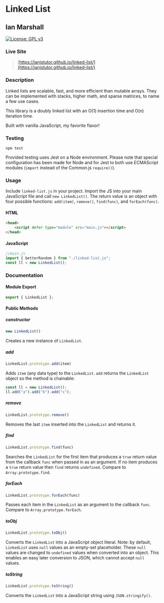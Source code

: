 # Linked List

## Ian Marshall

[![License: GPL v3](https://img.shields.io/badge/License-GPLv3-blue.svg)](https://www.gnu.org/licenses/gpl-3.0)

### Live Site

> [https://ianjstutor.github.io/linked-list/](https://ianjstutor.github.io/linked-list/)

### Description

Linked lists are scalable, fast, and more efficient than mutable arrays. They can be implemented with stacks, higher math, and sparse matrices, to name a few use cases.

This library is a doubly linked list with an O(1) insertion time and O(n) iteration time.

Built with vanilla JavaScript, my favorite flavor!

### Testing

```
npm test
```

Provided testing uses Jest on a Node environment. Please note that special configuration has been made for Node and for Jest to both use ECMAScript modules (<code>import</code> instead of the Common.js <code>require()</code>).

### Usage

Include <code>linked-list.js</code> in your project. Import the JS into your main JavaScript file and call <code>new LinkedList()</code>. The return value is an object with four possible functions: <code>add(item)</code>, <code>remove()</code>, <code>find(func)</code>, and <code>forEach(func)</code>.

#### HTML

```html
<head>
    <script defer type="module" src="main.js"></script>
</head>
```

#### JavaScript

```js
//main.js
import { betterRandom } from "./linked-list.js";
const ll = new LinkedList();
```

### Documentation

#### Module Export

```js
export { LinkedList };
```

#### Public Methods

##### constructor

```js
new LinkedList()
```

Creates a new instance of <code>LinkedList</code>.

##### add

```js
LinkedList.prototype.add(item)
```

Adds <code>item</code> (any data type) to the <code>LinkedList</code>. <code>add</code> returns the <code>LinkedList</code> object so the method is chainable:

```js
const ll = new LinkedList();
ll.add("a").add("b").add("c");
```

##### remove

```js
LinkedList.prototype.remove()
```

Removes the last <code>item</code> inserted into the <code>LinkedList</code> and returns it.

##### find

```js
LinkedList.prototype.find(func)
```

Searches the <code>LinkedList</code> for the first item that produces a <code>true</code> return value from the callback <code>func</code> when passed in as an argument. If no item produces a <code>true</code> return value then <code>find</code> returns <code>undefined</code>. Compare to <code>Array.prototype.find</code>.

##### forEach

```js
LinkedList.prototype.forEach(func)
```

Passes each item in the <code>LinkedList</code> as an argument to the callback <code>func</code>. Compare to <code>Array.prototype.forEach</code>.

##### toObj

```js
LinkedList.prototype.toObj()
```

Converts the <code>LinkedList</code> into a JavaScript object literal. Note: by default, <code>LinkedList</code> uses <code>null</code> values as an empty-set placeholder. These <code>null</code> values are changed to <code>undefined</code> values when converted into an object. This enables an easy later conversion to JSON, which cannot accept <code>null</code> values.

##### toString

```js
LinkedList.prototype.toString()
```

Converts the <code>LinkedList</code> into a JavaScript string using <code>JSON.stringify()</code>.
